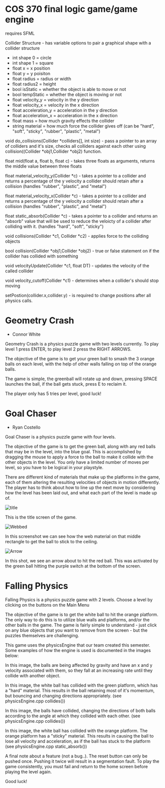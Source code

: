 # COS 370 final logic game/game engine
requires SFML

Collider Structure - has variable options to pair a graphical shape with a collider structure
- int shape 0 = circle
- int shape 1 = square
- float x = x position
- float y = y poisiton
- float radius = radius or width
- float radius2 = height
- bool isStatic = whether the object is able to move or not
- bool tempStatic = whether the object is moving or not
- float velocity_y = velocity in the y direction
- float velocity_x = velocity in the x direction
- float acceleration_y = acceleration in the y direction
- float acceleration_x = acceleration in the x direction
- float mass = how much gravity effects the collider
- string material = how much force the collider gives off (can be "hard", "soft", "sticky", "rubber", "plastic", "metal")

void do_collisions(Collider *colliders[], int size) - pass a pointer to an array of colliders and it's size, checks all colliders against each other using collision((Collider *obj1,Collider *obj2) function.

float mid(float a, float b, float c) - takes three floats as arguments, returns the middle value between three floats

float material_velocity_y(Collider *c) - takes a pointer to a collider and returns a percentage of the y velocity a collider should retain after a collision (handles "rubber", "plastic", and "metal")

float material_velocity_x(Collider *c) - takes a pointer to a collider and returns a percentage of the y velocity a collider should retain after a collision (handles "rubber", "plastic", and "metal")

float static_absorb(Collider *c) - takes a pointer to a collider and returns an "absorb" value that will be used to reduce the veloicty of a collider after colliding with it. (handles "hard", "soft", "sticky")

void collisions(Collider *c1, Collider *c2) - applies force to the colliding objects

bool collision(Collider *obj1,Collider *obj2) - true or false statement on if the collider has collided with something

void velocityUpdate(Collider *c1, float DT) - updates the velocity of the called collider

void velocity_cutoff(Collider *c1) - determines when a collider's should stop moving 

setPostion(collider.x,collider.y) - is required to change positions after all physics calls.

# Geometry Crash
- Connor White

Geometry Crash is a physics puzzle game with two levels currently.
To play level 1 press ENTER, to play level 2 press the RIGHT ARROWS.

The objective of the game is to get your green ball to smash the 3 orange balls on each level, with the help of other walls falling on top of the orange balls.

The game is simple, the greenball will rotate up and down, pressing SPACE launches the ball, if the ball gets stuck, press E to reclaim it.

The player only has 5 tries per level, good luck!

# Goal Chaser
- Ryan Costello

Goal Chaser is a physics puzzle game with four levels.

The objective of the game is to get the green ball, along with any red balls that may be in the level, into the blue goal. This is accomplished by dragging the mouse to apply a force to the ball to make it collide with the other objects in the level. You only have a limited number of moves per level, so you have to be logical in your playstyle.

There are different kind of materials that make up the platforms in the game, each of them altering the resulting velocities of objects in motion differently. The player has to think about how to line up the next move by considering how the level has been laid out, and what each part of the level is made up of. 

![title](images/Title.png)

This is the title screen of the game.

![Webbed](images/web_shot.png)

In this screenshot we can see how the web material on that middle rectangle to get the ball to stick to the ceiling.

![Arrow](images/Arrow.png)

In this shot, we see an arrow about to hit the red ball. This was activated by the green ball hitting the purple switch at the bottom of the screen.


# Falling Physics
Falling Physics is a physics puzzle game with 2 levels.
Choose a level by clicking on the buttons on the Main Menu

The objective of the game is to get the white ball to hit the orange platform. The only way to do this is to utilize blue walls and platforms, and/or the other balls in the game. The game is fairly simple to understand - just click on any blue objects that you want to remove from the screen - but the puzzles themselves are challenging.

This game uses the physicsEngine that our team created this semester. Some examples of how the engine is used is documented in the images below:

In this image, the balls are being affected by gravity and have an x and y velocity associated with them, so they fall at an increasing rate until they collide with another object.

In this image, the white ball has collided with the green platform, which has a "hard" material.  This results in the ball retaining most of it's momentum, but bouncing and changing directions appropriately. (see physicsEngine.cpp collides())

In this image, the balls have collided, changing the directions of both balls according to the angle at which they collided with each other. (see physicsEngine.cpp collides())

In this image, the white ball has collided with the orange platform. The orange platform has a "sticky" material. This results in causing the ball to lose all velocity and acceleration, as if the ball has stuck to the platform (see physicsEngine.cpp static_absorb())

A final note about a feature (not a bug..). The reset button can only be pushed once.  Pushing it twice will result in a segmentation fault. To play the game consistently, you must fail and return to the home screen before playing the level again.  

Good luck!